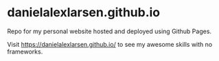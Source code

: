 # danielalexlarsen.github.io

Repo for my personal website hosted and deployed using Github Pages.

Visit https://danielalexlarsen.github.io/ to see my awesome skills with no frameworks. 
